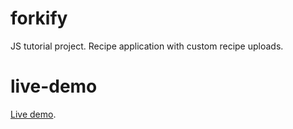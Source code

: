 # forkify

JS tutorial project. Recipe application with custom recipe uploads.

# live-demo

[Live demo](https://agradecki-forkify.netlify.app/).

